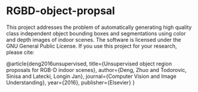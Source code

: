 # RGBD-object-propsal

This project addresses the problem of automatically generating high quality class independent object bounding boxes and segmentations using color and depth images of indoor scenes. 
The software is licensed under the GNU General Public License. 
If you use this project for your research, please cite:

@article{deng2016unsupervised,
  title={Unsupervised object region proposals for RGB-D indoor scenes},
  author={Deng, Zhuo and Todorovic, Sinisa and Latecki, Longin Jan},
  journal={Computer Vision and Image Understanding},
  year={2016},
  publisher={Elsevier}
}
